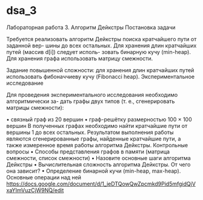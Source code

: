 # dsa_3
Лабораторная работа 3. Алгоритм Дейкстры
Постановка задачи

Требуется реализовать алгоритм Дейкстры поиска кратчайшего пути от заданной вер-
шины до всех остальных. Для хранения длин кратчайших путей (массив d[i]) следует исполь-
зовать бинарную кучу (min-heap). Для хранения графа использовать матрицу смежности.

Задание повышенной сложности: для хранения длин кратчайших путей использовать
фибоначчиеву кучу (Fibonacci heap).
Экспериментальное исследование

Для проведения экспериментального исследования необходимо алгоритмически за-
дать графы двух типов (т. е., сгенерировать матрицы смежности):

• связный граф из 20 вершин
• граф-решётку размерностью 100 × 100 вершин
В полученных графах необходимо найти кратчайшие пути от вершины 1 до всех
остальных. Результатом выполнения работы являются сгенерированные графы, найденные
кратчайшие пути, а также измеренное время работы алгоритма Дейкстры.
Контрольные вопросы
• Способы представления графов в памяти (матрица смежности, список смежности)
• Назовите основные шаги алгоритма Дейкстры
• Вычислительная сложность алгоритма Дейкстры. От чего она зависит?
• Определение бинарной кучи (min-heap, max-heap). Основные операции над ней
https://docs.google.com/document/d/1_ieDTQowQwZpcmkd9Pid5mfgidQjVxaYImVuzCjW9NQ/edit

